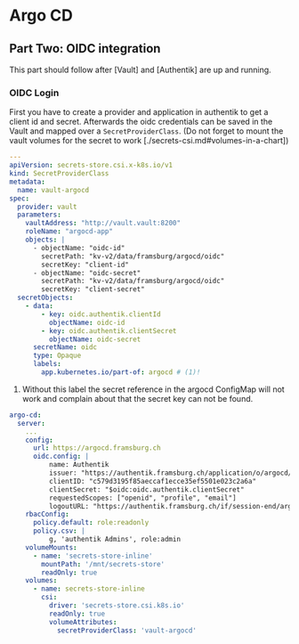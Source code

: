 # Argo CD

## Part Two: OIDC integration

This part should follow after [Vault] and [Authentik] are up and running.

### OIDC Login

First you have to create a provider and application in authentik to get a client id and secret.
Afterwards the oidc credentials can be saved in the Vault and mapped over a `SecretProviderClass`. (Do not forget to
mount the vault volumes for the secret to work [./secrets-csi.md#volumes-in-a-chart])

```yaml
---
apiVersion: secrets-store.csi.x-k8s.io/v1
kind: SecretProviderClass
metadata:
  name: vault-argocd
spec:
  provider: vault
  parameters:
    vaultAddress: "http://vault.vault:8200"
    roleName: "argocd-app"
    objects: |
      - objectName: "oidc-id"
        secretPath: "kv-v2/data/framsburg/argocd/oidc"
        secretKey: "client-id"
      - objectName: "oidc-secret"
        secretPath: "kv-v2/data/framsburg/argocd/oidc"
        secretKey: "client-secret"
  secretObjects:
    - data:
        - key: oidc.authentik.clientId
          objectName: oidc-id
        - key: oidc.authentik.clientSecret
          objectName: oidc-secret
      secretName: oidc
      type: Opaque
      labels:
        app.kubernetes.io/part-of: argocd # (1)!
```

1. Without this label the secret reference in the argocd ConfigMap will not work and complain about that the secret key can not be found.




```yaml
argo-cd:
  server:
    ...
    config:
      url: https://argocd.framsburg.ch
      oidc.config: | 
          name: Authentik
          issuer: "https://authentik.framsburg.ch/application/o/argocd/"
          clientID: "c579d3195f85aeccaf1ecce35ef5501e023c2a6a"
          clientSecret: "$oidc:oidc.authentik.clientSecret"
          requestedScopes: ["openid", "profile", "email"]
          logoutURL: "https://authentik.framsburg.ch/if/session-end/argocd/"
    rbacConfig:
      policy.default: role:readonly
      policy.csv: |
          g, 'authentik Admins', role:admin
    volumeMounts:
      - name: 'secrets-store-inline'
        mountPath: '/mnt/secrets-store'
        readOnly: true
    volumes:
      - name: secrets-store-inline
        csi:
          driver: 'secrets-store.csi.k8s.io'
          readOnly: true
          volumeAttributes:
            secretProviderClass: 'vault-argocd'
```
